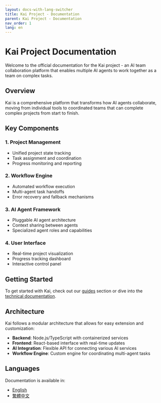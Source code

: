 ```yaml
---
layout: docs-with-lang-switcher
title: Kai Project - Documentation
parent: Kai Project - Documentation
nav_order: 1
lang: en
---
```


# Kai Project Documentation

Welcome to the official documentation for the Kai project - an AI team collaboration platform that enables multiple AI agents to work together as a team on complex tasks.

## Overview

Kai is a comprehensive platform that transforms how AI agents collaborate, moving from individual tools to coordinated teams that can complete complex projects from start to finish.

## Key Components

### 1. Project Management
- Unified project state tracking
- Task assignment and coordination
- Progress monitoring and reporting

### 2. Workflow Engine
- Automated workflow execution
- Multi-agent task handoffs
- Error recovery and fallback mechanisms

### 3. AI Agent Framework
- Pluggable AI agent architecture
- Context sharing between agents
- Specialized agent roles and capabilities

### 4. User Interface
- Real-time project visualization
- Progress tracking dashboard
- Interactive control panel

## Getting Started

To get started with Kai, check out our [guides](/kai/guides/) section or dive into the [technical documentation](/kai/docs/).

## Architecture

Kai follows a modular architecture that allows for easy extension and customization:

- **Backend**: Node.js/TypeScript with containerized services
- **Frontend**: React-based interface with real-time updates
- **AI Integration**: Flexible API for connecting various AI services
- **Workflow Engine**: Custom engine for coordinating multi-agent tasks

## Languages

Documentation is available in:

- [English](/kai/en/) 
- [繁體中文](/kai/zh/)